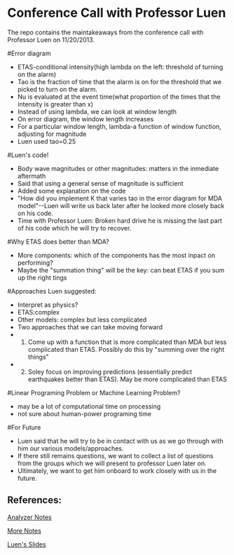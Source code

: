 Conference Call with Professor Luen
====================================

The repo contains the maintakeaways from the conference call with Professor Luen on 11/20/2013.

#Error diagram  
- ETAS-conditional intensity(high lambda on the left: threshold of turning on the alarm)  
- Tao is the fraction of time that the alarm is on for the threshold that we picked to turn on the alarm.   
- Nu is evaluated at the event time(what proportion of the times that the intensity is greater than x)   
- Instead of using lambda, we can look at window length  
- On error diagram, the window length increases  
- For a particular window length, lambda-a function of window function, adjusting for magnitude 
- Luen used tao=0.25

#Luen's code!  
- Body wave magnitudes or other magnitudes: matters in the inmediate aftermath 
- Said that using a general sense of magnitude is sufficient
- Added some explanation on the code  
- "How did you implement K that varies tao in the error diagram for MDA model"--Luen will write us back later after he looked more closely back on his code.  
- Time with Professor Luen: Broken hard drive he is missing the last part of his code which he will try to recover.

#Why ETAS does better than MDA?  
- More components: which of the components has the most inpact on performing?  
- Maybe the "summation thing" will be the key: can beat ETAS if you sum up the right tings  

#Approaches Luen suggested:  
- Interpret as physics?  
- ETAS:complex  
- Other models: complex but less complicated  
- Two approaches that we can take moving forward
- 1. Come up with a function that is more complicated than MDA but less complicated than ETAS. Possibly do this by "summing over the right things"  
- 2. Soley focus on improving predictions (essentially predict earthquakes better than ETAS). May be more complicated than ETAS 

#Linear Programing Problem or Machine Learning Problem?  
- may be a lot of computational time on processing  
- not sure about human-power programing time  

#For Future
- Luen said that he will try to be in contact with us as we go through with him our various models/approaches.
- If there still remains questions, we want to collect a list of questions from the groups which we will present to 
professor Luen later on.
- Ultimately, we want to get him onboard to work closely with us in the future.



References: 
------------
[Analyzer Notes](https://github.com/stat157/analyzers/blob/master/notes/2013-11-19.md)

[More Notes](https://github.com/xsherryxia/Notes/blob/master/11-19-2013)

[Luen's Slides](http://www.stat.berkeley.edu/~bradluen/slides.pdf)


